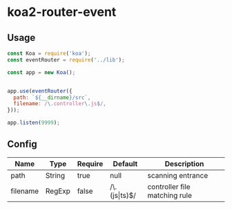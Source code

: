 # koa2-router-event

## Usage

```javascript
const Koa = require('koa');
const eventRouter = require('../lib');

const app = new Koa();


app.use(eventRouter({
  path: `${__dirname}/src`,
  filename: /\.controller\.js$/,
}));

app.listen(9999);

```

## Config

|Name | Type |  Require  | Default | Description|
|---- | ---- |  ----     |  ----   |  ----      |
|path | String| true | null |scanning entrance|
| filename|  RegExp|false| /\\.(js&#124;ts)$/|controller file matching rule|
